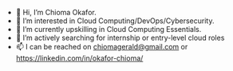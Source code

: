 - 👋 Hi, I’m Chioma Okafor. 
- 👀 I’m interested in Cloud Computing/DevOps/Cybersecurity.
- 🌱 I’m currently upskilling in Cloud Computing Essentials.
- 💞️ I’m actively searching for internship or entry-level cloud roles
- 📫 I can be reached on chiomagerald@gmail.com 
or
https://linkedin.com/in/okafor-chioma/

<!---
Chummy21/Chummy21 is a ✨ special ✨ repository because its `README.md` (this file) appears on your GitHub profile.
You can click the Preview link to take a look at your changes.
--->
